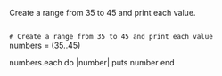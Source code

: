 Create a range from
35 to 45
and
print each value.

<Editor lang="ruby" type="exercise">
<code>
# Create a range from 35 to 45 and print each value
</code>

<solution>
numbers = (35..45)

numbers.each do |number|
  puts number
end
</solution>
</Editor>
